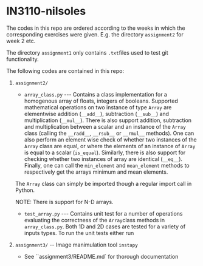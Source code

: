 # IN3110-nilsoles

The codes in this repo are ordered according to the weeks in which the corresponding exercises were given. E.g. the directory `assignment2` for week 2 etc.

The directory `assignment1` only contains `.txt`files used to test git functionality.

The following codes are contained in this repo:
1. `assignment2/`

	- `array_class.py` --- Contains a class implementation for a homogenous array of floats, integers of booleans. Supported mathematical operations on two instance of type `Array` are elementwise addition (`__add__`), subtraction (`__sub__`) and multiplication (`__mul__`). There is also support addition, subtraction and multiplication between a scalar and an instance of the `Array` class (calling the `__radd__`, `__rsub__` or `__rmul__` methods). One can also perform an element wise check of whether two instances of the `Array` class are equal, or where the elements of an instance of `Array` is equal to a scalar (`is_equal`). Similarly, there is also support for checking whether two instances of array are identical (`__eq__`). Finally, one can call the `min_element` and `mean_element` methods to respectively get the arrays minimum and mean elements. 

	The `Array` class can simply be imported though a regular import call in Python.

	NOTE: There is support for N-D arrays.

	- `test_array.py` --- Contains unit test for a number of operations evaluating the correctness of the `Array`class methods in `array_class.py`. Both 1D and 2D cases are tested for a variety of inputs types. To run the unit tests either run
2. `assignment3/` -- Image manimulation tool `instapy`
   - See ``assignment3/README.md` for thorough documentation